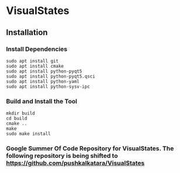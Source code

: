 # VisualStates

## Installation 

### Install Dependencies
```
sudo apt install git
sudo apt install cmake
sudo apt install python-pyqt5
sudo apt install python-pyqt5.qsci
sudo apt install python-yaml
sudo apt install python-sysv-ipc
```

### Build and Install the Tool
```
mkdir build
cd build
cmake ..
make
sudo make install
```

### Google Summer Of Code Repository for VisualStates. The following repository is being shifted to https://github.com/pushkalkatara/VisualStates
